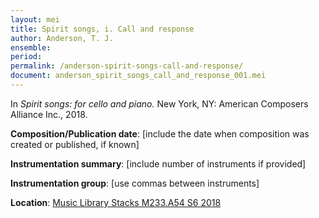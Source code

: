 ```yaml
---
layout: mei
title: Spirit songs, i. Call and response
author: Anderson, T. J.
ensemble:
period:
permalink: /anderson-spirit-songs-call-and-response/
document: anderson_spirit_songs_call_and_response_001.mei
---
```


In *Spirit songs: for cello and piano.* New York, NY: American Composers Alliance Inc., 2018.

**Composition/Publication date**: [include the date when composition was created or published, if known]

**Instrumentation summary**: [include number of instruments if provided]

**Instrumentation group**: [use commas between instruments]

**Location**: <a href="https://tufts-primo.hosted.exlibrisgroup.com/permalink/f/14dinuo/01TUN_ALMA21275315470003851" target="_blank">Music Library Stacks M233.A54 S6 2018</a>
